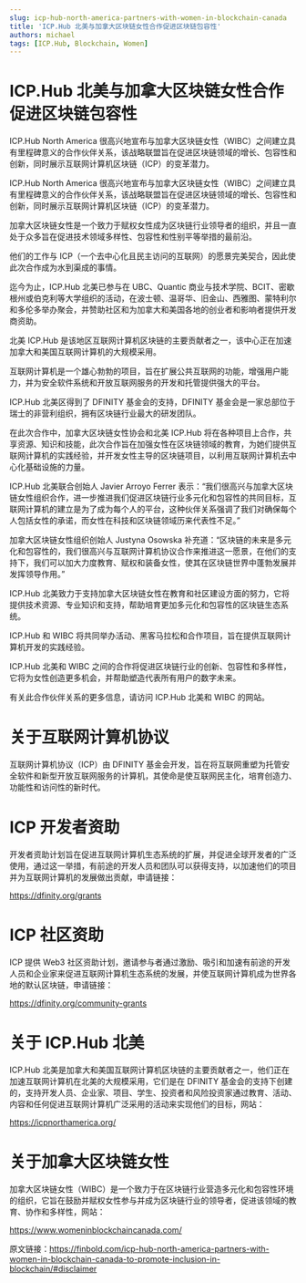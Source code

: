 ```yaml
---
slug: icp-hub-north-america-partners-with-women-in-blockchain-canada
title: 'ICP.Hub 北美与加拿大区块链女性合作促进区块链包容性'
authors: michael
tags: [ICP.Hub, Blockchain, Women]
---
```


# ICP.Hub 北美与加拿大区块链女性合作促进区块链包容性

ICP.Hub North America 很高兴地宣布与加拿大区块链女性（WIBC）之间建立具有里程碑意义的合作伙伴关系，该战略联盟旨在促进区块链领域的增长、包容性和创新，同时展示互联网计算机区块链（ICP）的变革潜力。

ICP.Hub North America 很高兴地宣布与加拿大区块链女性（WIBC）之间建立具有里程碑意义的合作伙伴关系，该战略联盟旨在促进区块链领域的增长、包容性和创新，同时展示互联网计算机区块链（ICP）的变革潜力。

加拿大区块链女性是一个致力于赋权女性成为区块链行业领导者的组织，并且一直处于众多旨在促进技术领域多样性、包容性和性别平等举措的最前沿。

他们的工作与 ICP（一个去中心化且民主访问的互联网）的愿景完美契合，因此使此次合作成为水到渠成的事情。

迄今为止，ICP.Hub 北美已参与在 UBC、Quantic 商业与技术学院、BCIT、密歇根州或伯克利等大学组织的活动，在波士顿、温哥华、旧金山、西雅图、蒙特利尔和多伦多举办聚会，并赞助社区和为加拿大和美国各地的创业者和影响者提供开发商资助。

北美 ICP.Hub 是该地区互联网计算机区块链的主要贡献者之一，该中心正在加速加拿大和美国互联网计算机的大规模采用。

互联网计算机是一个雄心勃勃的项目，旨在扩展公共互联网的功能，增强用户能力，并为安全软件系统和开放互联网服务的开发和托管提供强大的平台。

ICP.Hub 北美区得到了 DFINITY 基金会的支持，DFINITY 基金会是一家总部位于瑞士的非营利组织，拥有区块链行业最大的研发团队。

在此次合作中，加拿大区块链女性协会和北美 ICP.Hub 将在各种项目上合作，共享资源、知识和技能，此次合作旨在加强女性在区块链领域的教育，为她们提供互联网计算机的实践经验，并开发女性主导的区块链项目，以利用互联网计算机去中心化基础设施的力量。

ICP.Hub 北美联合创始人 Javier Arroyo Ferrer 表示：“我们很高兴与加拿大区块链女性组织合作，进一步推进我们促进区块链行业多元化和包容性的共同目标，互联网计算机的建立是为了成为每个人的平台，这种伙伴关系强调了我们对确保每个人包括女性的承诺，而女性在科技和区块链领域历来代表性不足。”

加拿大区块链女性组织创始人 Justyna Osowska 补充道：“区块链的未来是多元化和包容性的，我们很高兴与互联网计算机协议合作来推进这一愿景，在他们的支持下，我们可以加大力度教育、赋权和装备女性，使其在区块链世界中蓬勃发展并发挥领导作用。”

ICP.Hub 北美致力于支持加拿大区块链女性在教育和社区建设方面的努力，它将提供技术资源、专业知识和支持，帮助培育更加多元化和包容性的区块链生态系统。

ICP.Hub 和 WIBC 将共同举办活动、黑客马拉松和合作项目，旨在提供互联网计算机开发的实践经验。

ICP.Hub 北美和 WIBC 之间的合作将促进区块链行业的创新、包容性和多样性，它将为女性创造更多机会，并帮助塑造代表所有用户的数字未来。

有关此合作伙伴关系的更多信息，请访问 ICP.Hub 北美和 WIBC 的网站。

# 关于互联网计算机协议

互联网计算机协议（ICP）由 DFINITY 基金会开发，旨在将互联网重塑为托管安全软件和新型开放互联网服务的计算机，其使命是使互联网民主化，培育创造力、功能性和访问性的新时代。

# ICP 开发者资助

开发者资助计划旨在促进互联网计算机生态系统的扩展，并促进全球开发者的广泛使用，通过这一举措，有前途的开发人员和团队可以获得支持，以加速他们的项目并为互联网计算机的发展做出贡献，申请链接：

https://dfinity.org/grants

# ICP 社区资助

ICP 提供 Web3 社区资助计划，邀请参与者通过激励、吸引和加速有前途的开发人员和企业家来促进互联网计算机生态系统的发展，并使互联网计算机成为世界各地的默认区块链，申请链接：

https://dfinity.org/community-grants

# 关于 ICP.Hub 北美

ICP.Hub 北美是加拿大和美国互联网计算机区块链的主要贡献者之一，他们正在加速互联网计算机在北美的大规模采用，它们是在 DFINITY 基金会的支持下创建的，支持开发人员、企业家、项目、学生、投资者和风险投资家通过教育、活动、内容和任何促进互联网计算机广泛采用的活动来实现他们的目标，网站：

https://icpnorthamerica.org/

# 关于加拿大区块链女性

加拿大区块链女性（WIBC）是一个致力于在区块链行业营造多元化和包容性环境的组织，它旨在鼓励并赋权女性参与并成为区块链行业的领导者，促进该领域的教育、协作和多样性，网站：

https://www.womeninblockchaincanada.com/


原文链接：https://finbold.com/icp-hub-north-america-partners-with-women-in-blockchain-canada-to-promote-inclusion-in-blockchain/#disclaimer
